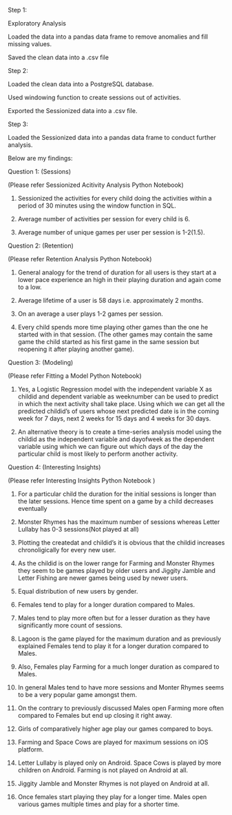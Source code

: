 Step 1:

Exploratory Analysis

Loaded the data into a pandas data frame to remove anomalies and fill missing values.

Saved the clean data into a .csv file

Step 2:

Loaded the clean data into a PostgreSQL database.

Used windowing function to create sessions out of activities.

Exported the Sessionized data into a .csv file.

Step 3:

Loaded the Sessionized data into a pandas data frame to conduct further analysis.


Below are my findings:


Question 1: (Sessions)

(Please refer Sessionized Acitivity Analysis Python Notebook)

1. Sessionized the activities for every child doing the activities within a period of 30 minutes using the window function in SQL.

2. Average number of activities per session for every child is 6.

3. Average number of unique games per user per session is 1-2(1.5).


Question 2: (Retention)

(Please refer Retention Analysis Python Notebook)

1. General analogy for the trend of duration for all users is they start at a lower pace experience an high in their playing duration and again come to a low.

2. Average lifetime of a user is 58 days i.e. approximately 2 months.

3. On an average a user plays 1-2 games per session.

4. Every child spends more time playing other games than the one he started with in that session. (The other games may contain the same game the child started as his first game in the same session but reopening it after playing another game).


Question 3: (Modeling)

(Please refer Fitting a Model Python Notebook)

1. Yes, a Logistic Regression model with the independent variable X as childid and dependent variable as weeknumber can be used to predict in which the next activity shall take place. Using which we can get all the predicted childid’s of users whose next predicted date is in the coming week for 7 days, next 2 weeks for 15 days and 4 weeks for 30 days.

2. An alternative theory is to create a time-series analysis model using the childid as the independent variable and dayofweek as the dependent variable using which we can figure out which days of the day the particular child is most likely to perform another activity.


Question 4: (Interesting Insights)

(Please refer Interesting Insights Python Notebook )

1. For a particular child the duration for the initial sessions is longer than the later sessions. Hence time spent on a game by a child decreases eventually

2. Monster Rhymes has the maximum number of sessions whereas Letter Lullaby has 0-3 sessions(Not played at all)

3. Plotting the createdat and childid’s it is obvious that the childid increases chronoligically for every new user.

4. As the childid is on the lower range for Farming and Monster Rhymes they seem to be games played by older users and Jiggity Jamble and Letter Fishing are newer games being used by newer users.

5. Equal distribution of new users by gender.

6. Females tend to play for a longer duration compared to Males.

7. Males tend to play more often but for a lesser duration as they have significantly more count of sessions.

8. Lagoon is the game played for the maximum duration and as previously explained Females tend to play it for a longer duration compared to Males.

9. Also, Females play Farming for a much longer duration as compared to Males.

10. In general Males tend to have more sessions and Monter Rhymes seems to be a very popular game amongst them.

11. On the contrary to previously discussed Males open Farming more often compared to Females but end up closing it right away.

12. Girls of comparatively higher age play our games compared to boys.

13. Farming and Space Cows are played for maximum sessions on iOS platform.

14. Letter Lullaby is played only on Android. Space Cows is played by more children on Android. Farming is not played on Android at all.

15. Jiggity Jamble and Monster Rhymes is not played on Android at all.

16. Once females start playing they play for a longer time. Males open various games multiple times and play for a shorter time.



